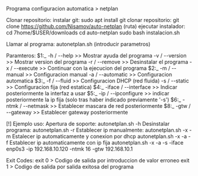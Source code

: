 Programa configuracion automatica > netplan

Clonar repositorio:
    instalar git:
        sudo apt install git
    clonar repositorio:
        git clone https://github.com/Nisamov/auto-netplan (ruta)
    ejecutar instalador:
        cd 7home/$USER/downloads
        cd auto-netplan
        sudo bash instalacion.sh

Llamar al programa:
    autonetplan.sh (introducir parametros)

Paramteros:
    $1:_
        -h      / --help            >> Mostrar ayuda del programa
        -v      / --version         >> Mostrar version del programa
        -r      / --remove          >> Desinstalar el programa
        -x      / --execute         >> Continuar con la ejecucion del programa
    $2:_
        -m      / --manual          >> Configuracion manual
        -a      / --automatic       >> Configuracion automatica
    $3:_
        -f      / --fluid           >> Configuracion DHCP (red fluida)
        -s      / --static          >> Configuracion fija (red estatica)
    $4:_
        -iface  / --interface       >> Indicar posteriormente la interfaz a usar
    $5:_
        -ip     / --ipconfigure     >> indicar posteriormente la ip fija (solo tras haber indicado previamente '-s')
    $6:_
        -ntmk   / --netmask         >> Establecer mascara de red posteriormente
    $8:_
        -gtw    / --gateway         >> Establecer gateway posteriormente


[!] Ejemplo uso:
    Apertura de soporte:
        autonetplan.sh -h
    Desinstalar programa:
        autonetplan.sh -r
    Establecer ip manualmente:
        autonetplan.sh -x -m
    Estalecer ip automaticamente y conexion por dhcp
        autonetplan.sh -x -a -f
    Establecer ip automaticamente con ip fija
        autonetplan.sh -x -a -s -iface enp0s3 -ip 192.168.10.120 -ntmk 16 -gtw 192.168.10.1

Exit Codes:
    exit 0 > Codigo de salida por introduccion de valor erroneo
    exit 1 > Codigo de salida por salida exitosa del programa
